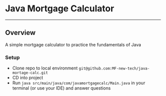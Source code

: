 # Java Mortgage Calculator
---
## Overview
A simple mortgage calculator to practice the fundamentals of Java

### Setup
- Clone repo to local environment `git@github.com:MF-new-tech/java-mortage-calc.git`
- CD into project
- Run `java src/main/java/com/javamortgagecalc/Main.java` in your terminal (or use your IDE) and answer questions